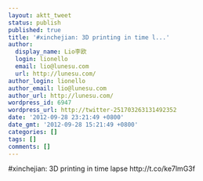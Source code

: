 ```yaml
---
layout: aktt_tweet
status: publish
published: true
title: '#xinchejian: 3D printing in time l...'
author:
  display_name: Lio李欧
  login: lionello
  email: lio@lunesu.com
  url: http://lunesu.com/
author_login: lionello
author_email: lio@lunesu.com
author_url: http://lunesu.com/
wordpress_id: 6947
wordpress_url: http://twitter-251703263131492352
date: '2012-09-28 23:21:49 +0800'
date_gmt: '2012-09-28 15:21:49 +0800'
categories: []
tags: []
comments: []
---
```

<p>#xinchejian: <!--:en-->3D printing in time lapse<!--:--> http://t.co/ke7lmG3f</p>
